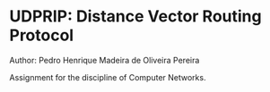 # UDPRIP: Distance Vector Routing Protocol

Author: Pedro Henrique Madeira de Oliveira Pereira

Assignment for the discipline of Computer Networks.
